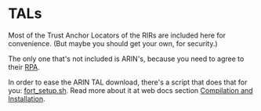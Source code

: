 # TALs

Most of the Trust Anchor Locators of the RIRs are included here for convenience. (But maybe you should get your own, for security.)

The only one that's not included is ARIN's, because you need to agree to their [RPA](https://www.arin.net/resources/manage/rpki/tal/).

In order to ease the ARIN TAL download, there's a script that does that for you: [fort_setup.sh](https://github.com/NICMx/FORT-validator/blob/master/fort_setup.sh). Read more about it at web docs section [Compilation and Installation](https://nicmx.github.io/FORT-validator/installation.html).
